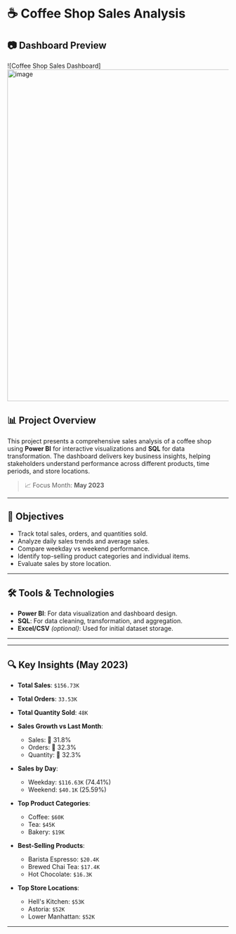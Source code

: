 # ☕ Coffee Shop Sales Analysis

## 📷 Dashboard Preview

![Coffee Shop Sales Dashboard]<img width="1246" height="753" alt="image" src="https://github.com/user-attachments/assets/223b54e0-d642-437d-a811-7b79ed74ce92" />



## 📊 Project Overview

This project presents a comprehensive sales analysis of a coffee shop using **Power BI** for interactive visualizations and **SQL** for data transformation. The dashboard delivers key business insights, helping stakeholders understand performance across different products, time periods, and store locations.

> 📈 Focus Month: **May 2023**

---

## 🎯 Objectives

- Track total sales, orders, and quantities sold.
- Analyze daily sales trends and average sales.
- Compare weekday vs weekend performance.
- Identify top-selling product categories and individual items.
- Evaluate sales by store location.

---

## 🛠 Tools & Technologies

- **Power BI**: For data visualization and dashboard design.
- **SQL**: For data cleaning, transformation, and aggregation.
- **Excel/CSV** *(optional)*: Used for initial dataset storage.
  
---

---

## 🔍 Key Insights (May 2023)

- **Total Sales**: `$156.73K`
- **Total Orders**: `33.53K`
- **Total Quantity Sold**: `48K`
- **Sales Growth vs Last Month**:  
  - Sales: 🔼 31.8%  
  - Orders: 🔼 32.3%  
  - Quantity: 🔼 32.3%
  
- **Sales by Day**:  
  - Weekday: `$116.63K` (74.41%)  
  - Weekend: `$40.1K` (25.59%)

- **Top Product Categories**:  
  - Coffee: `$60K`  
  - Tea: `$45K`  
  - Bakery: `$19K`

- **Best-Selling Products**:  
  - Barista Espresso: `$20.4K`  
  - Brewed Chai Tea: `$17.4K`  
  - Hot Chocolate: `$16.3K`

- **Top Store Locations**:  
  - Hell's Kitchen: `$53K`  
  - Astoria: `$52K`  
  - Lower Manhattan: `$52K`

---

